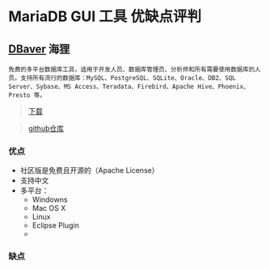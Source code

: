 # MariaDB GUI 工具 优缺点评判
## [DBaver](https://dbeaver.io/) 海狸
    免费的多平台数据库工具，适用于开发人员、数据库管理员、分析师和所有需要使用数据库的人员。支持所有流行的数据库：MySQL、PostgreSQL、SQLite、Oracle、DB2、SQL Server、Sybase、MS Access、Teradata、Firebird、Apache Hive、Phoenix、Presto 等。
> [下载](https://dbeaver.io/download/)

> [github仓库](https://github.com/dbeaver/dbeaver)
### 优点
- 社区版是免费且开源的（Apache License）
- 支持中文
- 多平台：
  - Windowns
  - Mac OS X
  - Linux
  - Eclipse Plugin
  -  
### 缺点

